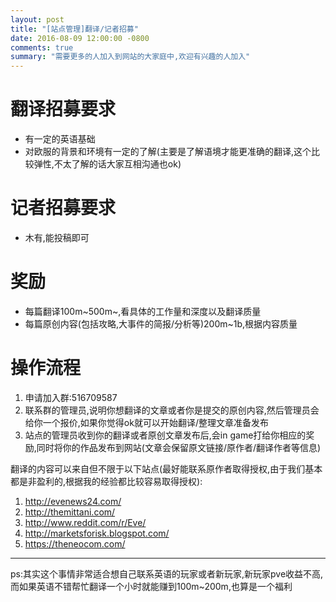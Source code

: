 ```yaml
---
layout: post
title: "[站点管理]翻译/记者招募"
date: 2016-08-09 12:00:00 -0800
comments: true
summary: "需要更多的人加入到网站的大家庭中,欢迎有兴趣的人加入"
---
```


# 翻译招募要求

* 有一定的英语基础
* 对欧服的背景和环境有一定的了解(主要是了解语境才能更准确的翻译,这个比较弹性,不太了解的话大家互相沟通也ok)

# 记者招募要求

* 木有,能投稿即可

# 奖励

* 每篇翻译100m~500m~,看具体的工作量和深度以及翻译质量
* 每篇原创内容(包括攻略,大事件的简报/分析等)200m~1b,根据内容质量

# 操作流程

1. 申请加入群:516709587
2. 联系群的管理员,说明你想翻译的文章或者你是提交的原创内容,然后管理员会给你一个报价,如果你觉得ok就可以开始翻译/整理文章准备发布
3. 站点的管理员收到你的翻译或者原创文章发布后,会in game打给你相应的奖励,同时将你的作品发布到网站(文章会保留原文链接/原作者/翻译作者等信息)

翻译的内容可以来自但不限于以下站点(最好能联系原作者取得授权,由于我们基本都是非盈利的,根据我的经验都比较容易取得授权):
1. http://evenews24.com/
2. http://themittani.com/
3. http://www.reddit.com/r/Eve/
4. http://marketsforisk.blogspot.com/
5. https://theneocom.com/


* * *

ps:其实这个事情非常适合想自己联系英语的玩家或者新玩家,新玩家pve收益不高,而如果英语不错帮忙翻译一个小时就能赚到100m~200m,也算是一个福利